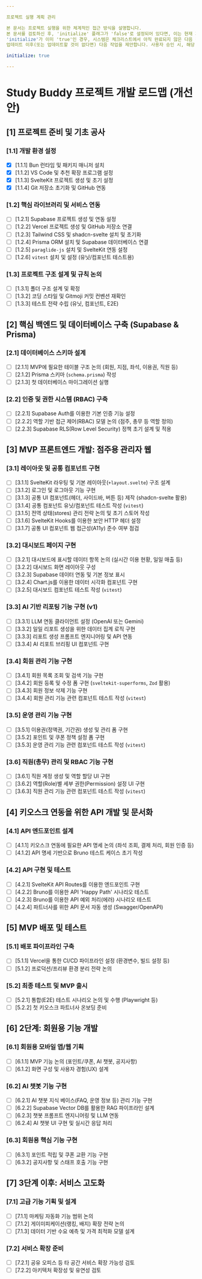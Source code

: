 ```yaml
---

프로젝트 실행 계획 관리

본 문서는 프로젝트 실행을 위한 체계적인 접근 방식을 설명합니다.
본 문서를 검토하신 후, 'initialize' 플래그가 'false'로 설정되어 있다면, 이는 현재 계획이 템플릿임을 의미합니다. 프로젝트의 특정 요구사항에 맞게 이 템플릿을 재구성하신 다음, 'initialize' 값을 'true'로 변경해 주십시오.
'initialize'가 이미 'true'인 경우, 시스템은 체크리스트에서 아직 완료되지 않은 다음 작업을 제안하기 전 개선이 필요한 부분을 업데이트합니다. 
업데이트 이후(또는 업데이트할 것이 없다면) 다음 작업을 제안합니다. 사용자 승인 시, 해당 작업은 완료([X])로 표시되며 실행이 진행됩니다.

initialize: true

---
```


# Study Buddy 프로젝트 개발 로드맵 (개선안)

## [1] 프로젝트 준비 및 기초 공사

### [1.1] 개발 환경 설정

* [X] [1.1.1] Bun 런타임 및 패키지 매니저 설치
* [X] [1.1.2] VS Code 및 추천 확장 프로그램 설정
* [X] [1.1.3] SvelteKit 프로젝트 생성 및 초기 설정
* [x] [1.1.4] Git 저장소 초기화 및 GitHub 연동

### [1.2] 핵심 라이브러리 및 서비스 연동

* [ ] [1.2.1] Supabase 프로젝트 생성 및 연동 설정
* [ ] [1.2.2] Vercel 프로젝트 생성 및 GitHub 저장소 연결
* [ ] [1.2.3] Tailwind CSS 및 shadcn-svelte 설치 및 초기화
* [ ] [1.2.4] Prisma ORM 설치 및 Supabase 데이터베이스 연결
* [ ] [1.2.5] `paraglide-js` 설치 및 SvelteKit 연동 설정
* [ ] [1.2.6] `vitest` 설치 및 설정 (유닛/컴포넌트 테스트용)

### [1.3] 프로젝트 구조 설계 및 규칙 논의

* [ ] [1.3.1] 폴더 구조 설계 및 확정
* [ ] [1.3.2] 코딩 스타일 및 Gitmoji 커밋 컨벤션 재확인
* [ ] [1.3.3] 테스트 전략 수립 (유닛, 컴포넌트, E2E)

## [2] 핵심 백엔드 및 데이터베이스 구축 (Supabase & Prisma)

### [2.1] 데이터베이스 스키마 설계

* [ ] [2.1.1] MVP에 필요한 테이블 구조 논의 (회원, 지점, 좌석, 이용권, 직원 등)
* [ ] [2.1.2] Prisma 스키마 (`schema.prisma`) 작성
* [ ] [2.1.3] 첫 데이터베이스 마이그레이션 실행

### [2.2] 인증 및 권한 시스템 (RBAC) 구축

* [ ] [2.2.1] Supabase Auth를 이용한 기본 인증 기능 설정
* [ ] [2.2.2] 역할 기반 접근 제어(RBAC) 모델 논의 (점주, 총무 등 역할 정의)
* [ ] [2.2.3] Supabase RLS(Row Level Security) 정책 초기 설계 및 적용

## [3] MVP 프론트엔드 개발: 점주용 관리자 웹

### [3.1] 레이아웃 및 공통 컴포넌트 구현

* [ ] [3.1.1] SvelteKit 라우팅 및 기본 레이아웃(`+layout.svelte`) 구조 설계
* [ ] [3.1.2] 로그인 및 로그아웃 기능 구현
* [ ] [3.1.3] 공통 UI 컴포넌트(헤더, 사이드바, 버튼 등) 제작 (shadcn-svelte 활용)
* [ ] [3.1.4] 공통 컴포넌트 유닛/컴포넌트 테스트 작성 (`vitest`)
* [ ] [3.1.5] 전역 상태(stores) 관리 전략 논의 및 초기 스토어 작성
* [ ] [3.1.6] SvelteKit Hooks를 이용한 보안 HTTP 헤더 설정
* [ ] [3.1.7] 공통 UI 컴포넌트 웹 접근성(A11y) 준수 여부 점검

### [3.2] 대시보드 페이지 구현

* [ ] [3.2.1] 대시보드에 표시할 데이터 항목 논의 (실시간 이용 현황, 일일 매출 등)
* [ ] [3.2.2] 대시보드 화면 레이아웃 구성
* [ ] [3.2.3] Supabase 데이터 연동 및 기본 정보 표시
* [ ] [3.2.4] Chart.js를 이용한 데이터 시각화 컴포넌트 구현
* [ ] [3.2.5] 대시보드 컴포넌트 테스트 작성 (`vitest`)

### [3.3] AI 기반 리포팅 기능 구현 (v1)

* [ ] [3.3.1] LLM 연동 클라이언트 설정 (OpenAI 또는 Gemini)
* [ ] [3.3.2] 일일 리포트 생성을 위한 데이터 집계 로직 구현
* [ ] [3.3.3] 리포트 생성 프롬프트 엔지니어링 및 API 연동
* [ ] [3.3.4] AI 리포트 브리핑 UI 컴포넌트 구현

### [3.4] 회원 관리 기능 구현

* [ ] [3.4.1] 회원 목록 조회 및 검색 기능 구현
* [ ] [3.4.2] 회원 등록 및 수정 폼 구현 (`sveltekit-superforms`, `Zod` 활용)
* [ ] [3.4.3] 회원 정보 삭제 기능 구현
* [ ] [3.4.4] 회원 관리 기능 관련 컴포넌트 테스트 작성 (`vitest`)

### [3.5] 운영 관리 기능 구현

* [ ] [3.5.1] 이용권(정액권, 기간권) 생성 및 관리 폼 구현
* [ ] [3.5.2] 포인트 및 쿠폰 정책 설정 폼 구현
* [ ] [3.5.3] 운영 관리 기능 관련 컴포넌트 테스트 작성 (`vitest`)

### [3.6] 직원(총무) 관리 및 RBAC 기능 구현

* [ ] [3.6.1] 직원 계정 생성 및 역할 할당 UI 구현
* [ ] [3.6.2] 역할(Role)별 세부 권한(Permission) 설정 UI 구현
* [ ] [3.6.3] 직원 관리 기능 관련 컴포넌트 테스트 작성 (`vitest`)

## [4] 키오스크 연동을 위한 API 개발 및 문서화

### [4.1] API 엔드포인트 설계

* [ ] [4.1.1] 키오스크 연동에 필요한 API 명세 논의 (좌석 조회, 결제 처리, 회원 인증 등)
* [ ] [4.1.2] API 명세 기반으로 Bruno 테스트 케이스 초기 작성

### [4.2] API 구현 및 테스트

* [ ] [4.2.1] SvelteKit API Routes를 이용한 엔드포인트 구현
* [ ] [4.2.2] Bruno를 이용한 API 'Happy Path' 시나리오 테스트
* [ ] [4.2.3] Bruno를 이용한 API 예외 처리(에러) 시나리오 테스트
* [ ] [4.2.4] 파트너사를 위한 API 문서 자동 생성 (Swagger/OpenAPI)

## [5] MVP 배포 및 테스트

### [5.1] 배포 파이프라인 구축

* [ ] [5.1.1] Vercel을 통한 CI/CD 파이프라인 설정 (환경변수, 빌드 설정 등)
* [ ] [5.1.2] 프로덕션/프리뷰 환경 분리 전략 논의

### [5.2] 최종 테스트 및 MVP 출시

* [ ] [5.2.1] 통합(E2E) 테스트 시나리오 논의 및 수행 (Playwright 등)
* [ ] [5.2.2] 첫 키오스크 파트너사 온보딩 준비

## [6] 2단계: 회원용 기능 개발

### [6.1] 회원용 모바일 앱/웹 기획

* [ ] [6.1.1] MVP 기능 논의 (포인트/쿠폰, AI 챗봇, 공지사항)
* [ ] [6.1.2] 화면 구성 및 사용자 경험(UX) 설계

### [6.2] AI 챗봇 기능 구현

* [ ] [6.2.1] AI 챗봇 지식 베이스(FAQ, 운영 정보 등) 관리 기능 구현
* [ ] [6.2.2] Supabase Vector DB를 활용한 RAG 파이프라인 설계
* [ ] [6.2.3] 챗봇 프롬프트 엔지니어링 및 LLM 연동
* [ ] [6.2.4] AI 챗봇 UI 구현 및 실시간 응답 처리

### [6.3] 회원용 핵심 기능 구현

* [ ] [6.3.1] 포인트 적립 및 쿠폰 교환 기능 구현
* [ ] [6.3.2] 공지사항 및 스태프 호출 기능 구현

## [7] 3단계 이후: 서비스 고도화

### [7.1] 고급 기능 기획 및 설계

* [ ] [7.1.1] 마케팅 자동화 기능 범위 논의
* [ ] [7.1.2] 게이미피케이션(랭킹, 배지) 확장 전략 논의
* [ ] [7.1.3] 데이터 기반 수요 예측 및 가격 최적화 모델 설계

### [7.2] 서비스 확장 준비

* [ ] [7.2.1] 공유 오피스 등 타 공간 서비스 확장 가능성 검토
* [ ] [7.2.2] 아키텍처 확장성 및 유연성 검토
